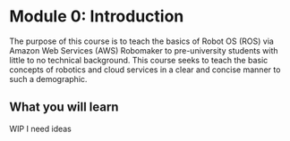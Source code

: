 # Module 0: Introduction

The purpose of this course is to teach the basics of Robot OS (ROS) via Amazon Web Services (AWS) Robomaker to pre-university students with little to no technical background. This course seeks to teach the basic concepts of robotics and cloud services in a clear and concise manner to such a demographic.

## What you will learn
WIP I need ideas
